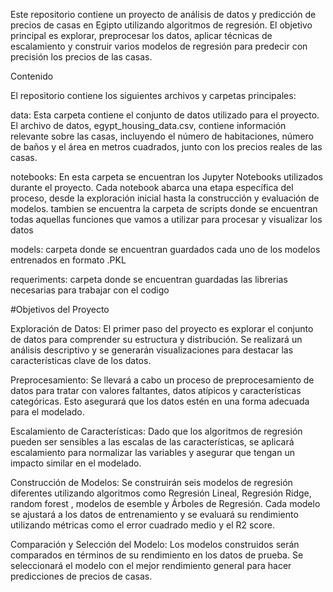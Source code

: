 


Este repositorio contiene un proyecto de análisis de datos y predicción de precios de casas en Egipto utilizando algoritmos de regresión. El objetivo principal es explorar, preprocesar los datos, aplicar técnicas de escalamiento y construir varios modelos de regresión para predecir con precisión los precios de las casas.

Contenido

El repositorio contiene los siguientes archivos y carpetas principales:

data: Esta carpeta contiene el conjunto de datos utilizado para el proyecto. El archivo de datos, egypt_housing_data.csv, contiene información relevante sobre las casas, incluyendo el número de habitaciones, número de baños y el área en metros cuadrados, junto con los precios reales de las casas.

notebooks: En esta carpeta se encuentran los Jupyter Notebooks utilizados durante el proyecto. Cada notebook abarca una etapa específica del proceso, desde la exploración inicial hasta la construcción y evaluación de modelos. tambien se encuentra la carpeta de scripts donde se encuentran todas aquellas funciones que vamos a utilizar para procesar y visualizar los datos 

models: carpeta donde se encuentran guardados cada uno de los modelos entrenados en formato .PKL

requeriments: carpeta donde se encuentran guardadas las librerias necesarias para trabajar con el codigo 

#Objetivos del Proyecto


Exploración de Datos: El primer paso del proyecto es explorar el conjunto de datos para comprender su estructura y distribución. Se realizará un análisis descriptivo y se generarán visualizaciones para destacar las características clave de los datos.

Preprocesamiento: Se llevará a cabo un proceso de preprocesamiento de datos para tratar con valores faltantes, datos atípicos y características categóricas. Esto asegurará que los datos estén en una forma adecuada para el modelado.

Escalamiento de Características: Dado que los algoritmos de regresión pueden ser sensibles a las escalas de las características, se aplicará escalamiento para normalizar las variables y asegurar que tengan un impacto similar en el modelado.

Construcción de Modelos: Se construirán seis modelos de regresión diferentes utilizando algoritmos como Regresión Lineal, Regresión Ridge, random forest , modelos de esemble y Árboles de Regresión. Cada modelo se ajustará a los datos de entrenamiento y se evaluará su rendimiento utilizando métricas como el error cuadrado medio y el R2 score.

Comparación y Selección del Modelo: Los modelos construidos serán comparados en términos de su rendimiento en los datos de prueba. Se seleccionará el modelo con el mejor rendimiento general para hacer predicciones de precios de casas.